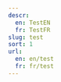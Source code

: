 ```yaml
---
descr:
  en: TestEN
  fr: TestFR
slug: test
sort: 1
url:
  en: en/test
  fr: fr/test
---
```

